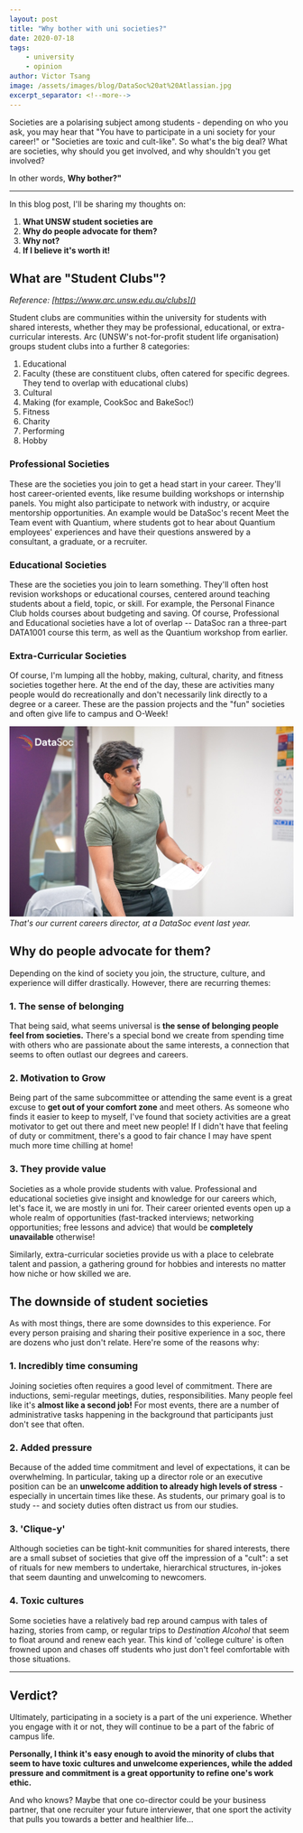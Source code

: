 ```yaml
---
layout: post
title: "Why bother with uni societies?"
date: 2020-07-18
tags: 
    - university
    - opinion
author: Victor Tsang
image: /assets/images/blog/DataSoc%20at%20Atlassian.jpg
excerpt_separator: <!--more-->
---
```


Societies are a polarising subject among students - depending on who you ask, you may hear that "You have to participate in a uni society for your career!" or "Societies are toxic and cult-like". So what's the big deal? What are societies, why should you get involved, and why shouldn't you get involved?

In other words, **Why bother?"**

<!--more-->
---

In this blog post, I'll be sharing my thoughts on:
1. **What UNSW student societies are**
2. **Why do people advocate for them?**
3. **Why not?**
4. **If I believe it's worth it!**

## What are "Student Clubs"?
*Reference: [https://www.arc.unsw.edu.au/clubs]()*

Student clubs are communities within the university for students with shared interests, whether they may be professional, educational, or extra-curricular interests. Arc (UNSW's not-for-profit student life organisation) groups student clubs into a further 8 categories:

1. Educational
2. Faculty (these are constituent clubs, often catered for specific degrees. They tend to overlap with educational clubs)
3. Cultural
4. Making (for example, CookSoc and BakeSoc!)
5. Fitness
6. Charity
7. Performing
8. Hobby

### Professional Societies

These are the societies you join to get a head start in your career. They'll host career-oriented events, like resume building workshops or internship panels. You might also participate to network with industry, or acquire mentorship opportunities. An example would be DataSoc's recent Meet the Team event with Quantium, where students got to hear about Quantium employees' experiences and have their questions answered by a consultant, a graduate, or a recruiter.

### Educational Societies

These are the societies you join to learn something. They'll often host revision workshops or educational courses, centered around teaching students about a field, topic, or skill. For example, the Personal Finance Club holds courses about budgeting and saving. Of course, Professional and Educational societies have a lot of overlap -- DataSoc ran a three-part DATA1001 course this term, as well as the Quantium workshop from earlier.

### Extra-Curricular Societies

Of course, I'm lumping all the hobby, making, cultural, charity, and fitness societies together here. At the end of the day, these are activities many people would do recreationally and don't necessarily link directly to a degree or a career. These are the passion projects and the "fun" societies and often give life to campus and O-Week!

![Roshan our Careers Director at a 2019 event](/assets/images/blog/roshan2019.jpg)
*That's our current careers director, at a DataSoc event last year.*

## Why do people advocate for them?

Depending on the kind of society you join, the structure, culture, and experience will differ drastically. However, there are recurring themes:

### 1. The sense of belonging

That being said, what seems universal is **the sense of belonging people feel from societies.** There's a special bond we create from spending time with others who are passionate about the same interests, a connection that seems to often outlast our degrees and careers.

### 2. Motivation to Grow

Being part of the same subcommittee or attending the same event is a great excuse to **get out of your comfort zone** and meet others. As someone who finds it easier to keep to myself, I've found that society activities are a great motivator to get out there and meet new people! If I didn't have that feeling of duty or commitment, there's a good to fair chance I may have spent much more time chilling at home!

### 3. They provide value

Societies as a whole provide students with value. Professional and educational societies give insight and knowledge for our careers which, let's face it, we are mostly in uni for. Their career oriented events open up a whole realm of opportunities (fast-tracked interviews; networking opportunities; free lessons and advice) that would be **completely unavailable** otherwise!

Similarly, extra-curricular societies provide us with a place to celebrate talent and passion, a gathering ground for hobbies and interests no matter how niche or how skilled we are.

## The downside of student societies

As with most things, there are some downsides to this experience. For every person praising and sharing their positive experience in a soc, there are dozens who just don't relate. Here're some of the reasons why:

### 1. Incredibly time consuming

Joining societies often requires a good level of commitment. There are inductions, semi-regular meetings, duties, responsibilities. Many people feel like it's **almost like a second job!** For most events, there are a number of administrative tasks happening in the background that participants just don't see that often.

### 2. Added pressure

Because of the added time commitment and level of expectations, it can be overwhelming. In particular, taking up a director role or an executive position can be an **unwelcome addition to already high levels of stress** - especially in uncertain times like these. As students, our primary goal is to study -- and society duties often distract us from our studies.

### 3. 'Clique-y'

Although societies can be tight-knit communities for shared interests, there are a small subset of societies that give off the impression of a "cult": a set of rituals for new members to undertake, hierarchical structures, in-jokes that seem daunting and unwelcoming to newcomers.

### 4. Toxic cultures

Some societies have a relatively bad rep around campus with tales of hazing, stories from camp, or regular trips to *Destination Alcohol* that seem to float around and renew each year. This kind of 'college culture' is often frowned upon and chases off students who just don't feel comfortable with those situations.

---

## Verdict?

Ultimately, participating in a society is a part of the uni experience. Whether you engage with it or not, they will continue to be a part of the fabric of campus life.

**Personally, I think it's easy enough to avoid the minority of clubs that seem to have toxic cultures and unwelcome experiences, while the added pressure and commitment is a great opportunity to refine one's work ethic.**

And who knows? Maybe that one co-director could be your business partner, that one recruiter your future interviewer, that one sport the activity that pulls you towards a better and healthier life...
